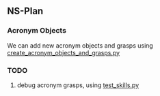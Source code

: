 ## NS-Plan


### Acronym Objects
We can add new acronym objects and grasps using [create_acronym_objects_and_grasps.py](create_acronym_objects_and_grasps.py)

### TODO
1. debug acronym grasps, using [test_skills.py](test_skills.py)